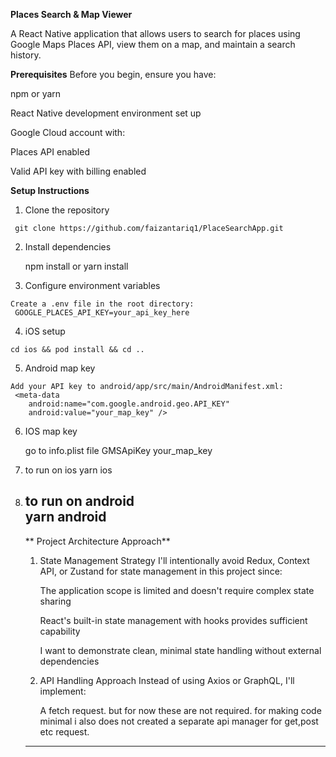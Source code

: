 **Places Search & Map Viewer**

A React Native application that allows users to search for places using Google Maps Places API, view them on a map, and maintain a search history.

**Prerequisites**
Before you begin, ensure you have:


npm or yarn

React Native development environment set up

Google Cloud account with:

Places API enabled

Valid API key with billing enabled

**Setup Instructions**
   1. Clone the repository

     git clone https://github.com/faizantariq1/PlaceSearchApp.git

   2. Install dependencies

      npm install
      or
      yarn install

   3. Configure environment variables

    Create a .env file in the root directory:
     GOOGLE_PLACES_API_KEY=your_api_key_here

   4. iOS setup  

    cd ios && pod install && cd ..

   5. Android map key

    Add your API key to android/app/src/main/AndroidManifest.xml: 
     <meta-data
        android:name="com.google.android.geo.API_KEY"
        android:value="your_map_key" />

   6. IOS map key

       go to info.plist file
       <key>GMSApiKey</key>
	   <string>your_map_key</string>     

   7. to run on ios
       yarn ios

   8. to run on android   
       yarn android 
       --------------------------------------------------------
      ** Project Architecture Approach**
        1. State Management Strategy
            I'll intentionally avoid Redux, Context API, or Zustand for state management in this project since:

            The application scope is limited and doesn't require complex state sharing

            React's built-in state management with hooks provides sufficient capability

            I want to demonstrate clean, minimal state handling without external dependencies
        2. API Handling Approach
            Instead of using Axios or GraphQL, I'll implement:

            A fetch request. but for now these are not required. for making code minimal i also does not created a separate api manager for get,post etc request.
       --------------------------------------------------------
